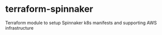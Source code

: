 # terraform-spinnaker
Terraform module to setup Spinnaker k8s manifests and supporting AWS infrastructure

